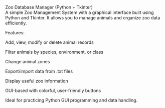 Zoo Database Manager (Python + Tkinter)  
A simple Zoo Management System with a graphical interface built using Python and Tkinter. It allows you to manage animals and organize zoo data efficiently.

Features:

Add, view, modify or delete animal records

Filter animals by species, environment, or class

Change animal zones

Export/import data from .txt files

Display useful zoo information

GUI-based with colorful, user-friendly buttons

Ideal for practicing Python GUI programming and data handling.
